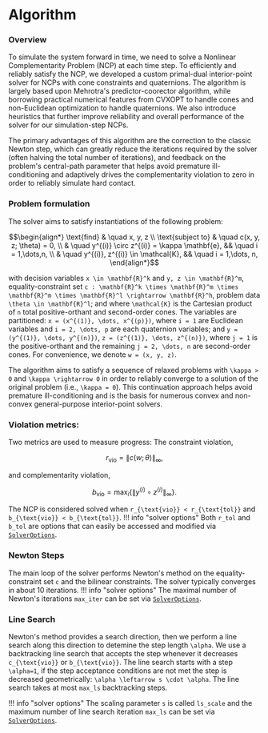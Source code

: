 # Algorithm

### Overview
To simulate the system forward in time, we need to solve a Nonlinear Complementarity Problem (NCP) at each time step. To efficiently and reliably satisfy the NCP, we developed a custom primal-dual interior-point solver for NCPs with cone constraints and quaternions. The algorithm is largely based upon Mehrotra's predictor-coorector algorithm, while borrowing practical numerical features from CVXOPT to handle cones and non-Euclidean optimization to handle quaternions. We also introduce heuristics that further improve reliability and overall performance of the solver for our simulation-step NCPs.

The primary advantages of this algorithm are the correction to the classic Newton step, which can greatly reduce the iterations required by the solver (often halving the total number of iterations), and feedback on the problem's central-path parameter that helps avoid premature ill-conditioning and adaptively drives the complementarity violation to zero in order to reliably simulate hard contact.

### Problem formulation
The solver aims to satisfy instantiations of the following problem:

```math
\begin{align*}
\text{find} & \quad  x, y, z \\
\text{subject to} & \quad  c(x, y, z; \theta) = 0, \\
& \quad y^{(i)} \circ z^{(i)} = \kappa \mathbf{e}, && \quad i = 1,\dots,n, \\
& \quad y^{(i)}, z^{(i)} \in \mathcal{K}, && \quad i = 1,\dots, n,
\end{align*}
```

with decision variables ``x \in \mathbf{R}^k`` and ``y, z \in \mathbf{R}^m``, equality-constraint set ``c : \mathbf{R}^k \times \mathbf{R}^m \times \mathbf{R}^m \times \mathbf{R}^l \rightarrow \mathbf{R}^h``, problem data ``\theta \in \mathbf{R}^l``; and where ``\mathcal{K}`` is the Cartesian product of ``n`` total positive-orthant and second-order cones. The variables are partitioned: ``x = (x^{(1)}, \dots, x^{(p)})``, where ``i = 1`` are Euclidean variables and ``i = 2, \dots, p`` are each quaternion variables; and ``y = (y^{(1)}, \dots, y^{(n)})``, ``z = (z^{(1)}, \dots, z^{(n)})``, where ``j = 1`` is the positive-orthant and the remaining ``j = 2, \dots, n`` are second-order cones. For convenience, we denote ``w = (x, y, z)``.

The algorithm aims to satisfy a sequence of relaxed problems with ``\kappa > 0`` and ``\kappa \rightarrow 0`` in order to reliably converge to a solution of the original problem (i.e., ``\kappa = 0``). This continuation approach helps avoid premature ill-conditioning and is the basis for numerous convex and non-convex general-purpose interior-point solvers.

### Violation metrics:
Two metrics are used to measure progress:
The constraint violation,

```math
r_{\text{vio}} = \| c(w; \theta) \|_{\infty},
```

and complementarity violation,

```math
b_{\text{vio}} = {\text{max}}_i \{\| y^{(i)} \circ z^{(i)} \|_{\infty}\}.
```

The NCP is considered solved when ``r_{\text{vio}} < r_{\text{tol}}`` and ``b_{\text{vio}} < b_{\text{tol}}``.
!!! info "solver options"
    Both `r_tol` and `b_tol` are options that can easily be accessed and modified via [`SolverOptions`](@ref).

### Newton Steps
The main loop of the solver performs Newton's method on the equality-constraint set ``c`` and the bilinear constraints. The solver typically converges in about 10 iterations.
!!! info "solver options"
    The maximal number of Newton's iterations `max_iter` can be set via [`SolverOptions`](@ref).

### Line Search
Newton's method provides a search direction, then we perform a line search along this direction to detemine the step length ``\alpha``. We use a backtracking line search that accepts the step whenever it decreases ``c_{\text{vio}}`` or ``b_{\text{vio}}``.
The line search starts with a step ``\alpha=1``, if the step acceptance conditions are not met the step is decreased geometrically:
``\alpha \leftarrow s \cdot \alpha``. The line search takes at most `max_ls` backtracking steps.

!!! info "solver options"
    The scaling parameter ``s`` is called `ls_scale` and the maximum number of line search iteration `max_ls` can be set via [`SolverOptions`](@ref).
